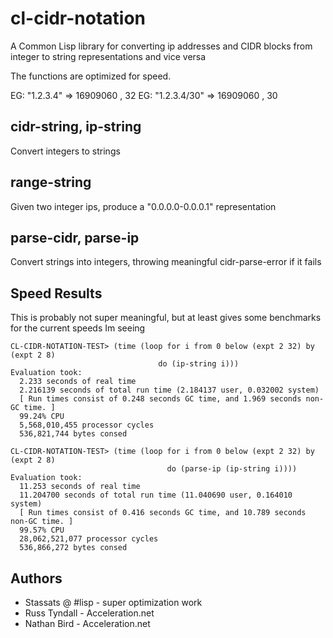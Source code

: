 # cl-cidr-notation

A Common Lisp library for converting ip addresses and CIDR blocks
from integer to string representations and vice versa

The functions are optimized for speed.

EG: "1.2.3.4" => 16909060 , 32
EG: "1.2.3.4/30" => 16909060 , 30

## cidr-string, ip-string

Convert integers to strings

## range-string

Given two integer ips, produce a "0.0.0.0-0.0.0.1" representation

## parse-cidr, parse-ip 

Convert strings into integers, throwing meaningful cidr-parse-error if
it fails


## Speed Results
This is probably not super meaningful, but at least gives some benchmarks for the current speeds Im seeing

```
CL-CIDR-NOTATION-TEST> (time (loop for i from 0 below (expt 2 32) by (expt 2 8)
                                 do (ip-string i)))
Evaluation took:
  2.233 seconds of real time
  2.216139 seconds of total run time (2.184137 user, 0.032002 system)
  [ Run times consist of 0.248 seconds GC time, and 1.969 seconds non-GC time. ]
  99.24% CPU
  5,568,010,455 processor cycles
  536,821,744 bytes consed

CL-CIDR-NOTATION-TEST> (time (loop for i from 0 below (expt 2 32) by (expt 2 8)
                                   do (parse-ip (ip-string i))))
Evaluation took:
  11.253 seconds of real time
  11.204700 seconds of total run time (11.040690 user, 0.164010 system)
  [ Run times consist of 0.416 seconds GC time, and 10.789 seconds non-GC time. ]
  99.57% CPU
  28,062,521,077 processor cycles
  536,866,272 bytes consed
```

## Authors
 * Stassats @ #lisp - super optimization work
 * Russ Tyndall - Acceleration.net
 * Nathan Bird - Acceleration.net